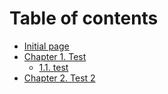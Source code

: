 # Table of contents

* [Initial page](README.md)
* [Chapter 1. Test](chapter-1/README.md)
  * [1.1. test](chapter-1/1.1.-test.md)
* [Chapter 2. Test 2](chapter-2.-test-2.md)

